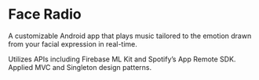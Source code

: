 # Face Radio
A customizable Android app that plays music tailored to the emotion drawn from your facial expression in real-time.

Utilizes APIs including Firebase ML Kit and Spotify’s App Remote SDK. Applied MVC and Singleton design patterns.
